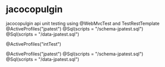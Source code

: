 # jacocopulgin
jacocopulgin api unit testing using @WebMvcTest and TestRestTemplate
@ActiveProfiles("jpatest")
@Sql(scripts = "/schema-jpatest.sql")
@Sql(scripts = "/data-jpatest.sql")

@ActiveProfiles("intTest")

@ActiveProfiles("jpatest")
@Sql(scripts = "/schema-jpatest.sql")
@Sql(scripts = "/data-jpatest.sql")
